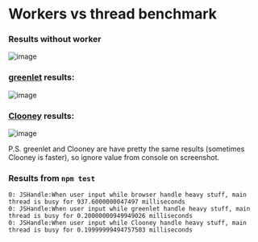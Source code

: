 # Workers vs thread benchmark

### Results without worker
![image](https://user-images.githubusercontent.com/6231516/36636208-4568652e-19ca-11e8-919b-36e54f3b29b9.png) 

### [greenlet](https://github.com/developit/greenlet) results:
![image](https://user-images.githubusercontent.com/6231516/36636171-86af6920-19c9-11e8-96ea-12854c514461.png)

### [Clooney](https://github.com/GoogleChromeLabs/clooney) results:
![image](https://user-images.githubusercontent.com/6231516/36636182-ce9cccaa-19c9-11e8-9c95-3048fa23c1c0.png)

P.S. greenlet and Clooney are have pretty the same results (sometimes Clooney is faster), so ignore value from console on screenshot.

### Results from `npm test`

````
0: JSHandle:When user input while browser handle heavy stuff, main thread is busy for 937.6000000047497 milliseconds
0: JSHandle:When user input while greenlet handle heavy stuff, main thread is busy for 0.20000000949949026 milliseconds
0: JSHandle:When user input while Clooney handle heavy stuff, main thread is busy for 0.19999999494757503 milliseconds

````